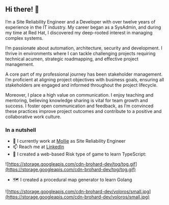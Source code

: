 ## Hi there! 👋

I’m a Site Reliability Engineer and a Developer with over twelve years of experience in the IT industry. My career began as a SysAdmin, and during my time at Red Hat, I discovered my deep-rooted interest in managing complex systems.

I’m passionate about automation, architecture, security and development. I thrive in environments where I can tackle challenging projects requiring technical acumen, strategic roadmapping, and effective project management.

A core part of my professional journey has been stakeholder management. I’m proficient at aligning project objectives with business goals, ensuring all stakeholders are engaged and informed throughout the project lifecycle.

Moreover, I place a high value on communication. I enjoy teaching and mentoring, believing knowledge sharing is vital for team growth and success. I foster open communication and feedback, as I’m convinced these practices improve project outcomes and contribute to a positive and collaborative work culture.

### In a nutshell

- 🔭 I currently work at [Mollie](https://www.mollie.com/en) as Site Reliability Engineer
- 📫 Reach me at [LinkedIn](https://www.linkedin.com/in/gedurandvadas/)
- 🎴 I created a web-based Risk type of game to learn TypeScript:

![https://storage.googleapis.com/cdn-brohard-dev/tog/tog.gif](https://storage.googleapis.com/cdn-brohard-dev/tog/tog.gif)

- 🗺 I created a procedural map generator to learn Golang

![https://storage.googleapis.com/cdn-brohard-dev/voloros/small.jpg](https://storage.googleapis.com/cdn-brohard-dev/voloros/small.jpg)


